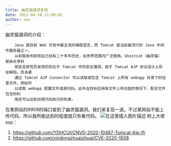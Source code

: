 ```yaml
---
title: 幽灵猫漏洞复现
date: 2021-04-18 21:09:02
author: sec
---
```

幽灵猫漏洞的介绍：

		Java 是目前 Web 开发中最主流的编程语言，而 Tomcat 是当前最流行的 Java 中间件服务器之一，
		从初版发布到现在已经有二十多年历史，在世界范围内广泛使用。Ghostcat（幽灵猫） 是由长亭科
		技安全研究员发现的存在于 Tomcat 中的安全漏洞，由于 Tomcat AJP 协议设计上存在缺陷，攻击者
		通过 Tomcat AJP Connector 可以读取或包含 Tomcat 上所有 webapp 目录下的任意文件，例如可
		以读取 webapp 配置文件或源代码。此外在目标应用有文件上传功能的情况下，配合文件包含的利
		用还可以达到远程代码执行的危害。

在某网站的9909的端口查到了幽灵猫漏洞。我们来复现一波。不过某网站不能上传代码，所以我所能达到的程度就只有看代码。
![在这里插入图片描述](img/20210418210340301.png)
附上大佬exp：
1. https://github.com/YDHCUI/CNVD-2020-10487-Tomcat-Ajp-lfi
2. https://github.com/xindongzhuaizhuai/CVE-2020-1938

